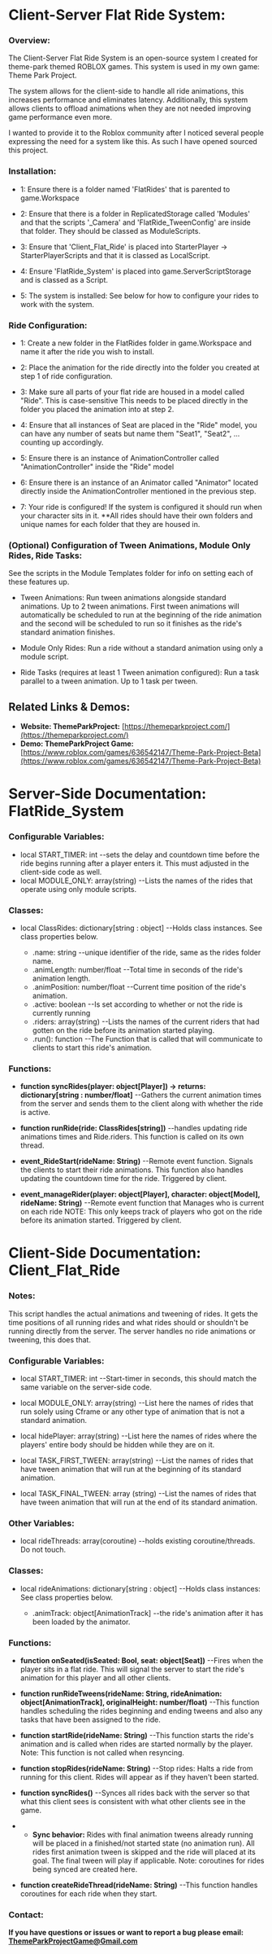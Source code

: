 # Client-Server Flat Ride System:
### Overview:
The Client-Server Flat Ride System is an open-source system I created for theme-park themed ROBLOX games.
This system is used in my own game: Theme Park Project. 

The system allows for the client-side to handle all ride animations, this increases performance and eliminates latency. Additionally, this system allows clients to offload animations when they are not needed improving game performance even more.

I wanted to provide it to the Roblox community after I noticed several people expressing the need for a system like this. 
As such I have opened sourced this project.

### Installation:
+ 1: Ensure there is a folder named 'FlatRides' that is parented to game.Workspace
+ 2: Ensure that there is a folder in ReplicatedStorage called 'Modules' and that the scripts '_Camera' and 'FlatRide_TweenConfig' are inside that folder. They should be classed as ModuleScripts.
+ 3: Ensure that 'Client_Flat_Ride' is placed into StarterPlayer -> StarterPlayerScripts and that it is classed as LocalScript.
+ 4: Ensure 'FlatRide_System' is placed into game.ServerScriptStorage and is classed as a Script.

+ 5: The system is installed: See below for how to configure your rides to work with the system.

### Ride Configuration:
+ 1: Create a new folder in the FlatRides folder in game.Workspace and name it after the ride you wish to install.
+ 2: Place the animation for the ride directly into the folder you created at step 1 of ride configuration.
+ 3: Make sure all parts of your flat ride are housed in a model called "Ride". This is case-sensitive This needs to be placed directly in the folder you placed the animation into at step 2.
+ 4: Ensure that all instances of Seat are placed in the "Ride" model, you can have any number of seats but name them "Seat1", "Seat2", ... counting up accordingly.
+ 5: Ensure there is an instance of AnimationController called "AnimationController" inside the "Ride" model
+ 6: Ensure there is an instance of an Animator called "Animator" located directly inside the AnimationController mentioned in the previous step.

+ 7: Your ride is configured! If the system is configured it should run when your character sits in it.
**All rides should have their own folders and unique names for each folder that they are housed in.

### (Optional) Configuration of Tween Animations, Module Only Rides, Ride Tasks:
See the scripts in the Module Templates folder for info on setting each of these features up.
+ Tween Animations: Run tween animations alongside standard animations. Up to 2 tween animations. First tween animations will automatically be scheduled to run at the beginning of the ride animation and the second will be scheduled to run so it finishes as the ride's standard animation finishes.

+ Module Only Rides: Run a ride without a standard animation using only a module script.

+ Ride Tasks (requires at least 1 Tween animation configured): Run a task parallel to a tween animation. Up to 1 task per tween.

## Related Links & Demos:
+ **Website: ThemeParkProject:** [https://themeparkproject.com/](https://themeparkproject.com/)
+ **Demo: ThemeParkProject Game:** [https://www.roblox.com/games/636542147/Theme-Park-Project-Beta](https://www.roblox.com/games/636542147/Theme-Park-Project-Beta)


# Server-Side Documentation: FlatRide_System
### Configurable Variables:
+ local START_TIMER: int  --sets the delay and countdown time before the ride begins running after a player enters it. This must adjusted in the client-side code as well.
+ local MODULE_ONLY: array(string) --Lists the names of the rides that operate using only module scripts.

### Classes:
+ local ClassRides: dictionary[string : object] --Holds class instances. See class properties below.
  
  + .name: string --unique identifier of the ride, same as the rides folder name.
  + .animLength: number/float --Total time in seconds of the ride's animation length.
  + .animPosition: number/float --Current time position of the ride's animation.
  + .active: boolean --Is set according to whether or not the ride is currently running
  + .riders: array(string) --Lists the names of the current riders that had gotten on the ride before its animation started playing.
  + .run(): function --The Function that is called that will communicate to clients to start this ride's animation.

### Functions:
+ **function syncRides(player: object[Player]) -> returns: dictionary[string : number/float]** --Gathers the current animation times from the server and sends them to the client along with whether the ride is active.
  
  
+ **function runRide(ride: ClassRides[string])** --handles updating ride animations times and Ride.riders. This function is called on its own thread.
  
+ **event_RideStart(rideName: String)** --Remote event function. Signals the clients to start their ride animations. This function also handles updating the countdown time for the ride. Triggered by client.
  
+ **event_manageRider(player: object[Player], character: object[Model], rideName: String)** --Remote event function that Manages who is current on each ride NOTE: This only keeps track of players who got on the ride before its animation started. Triggered by client.

# Client-Side Documentation: Client_Flat_Ride
### Notes:
This script handles the actual animations and tweening of rides. 
It gets the time positions of all running rides and what rides should or shouldn't be running 
directly from the server. The server handles no ride animations or tweening, this does that.

### Configurable Variables:
+ local START_TIMER: int --Start-timer in seconds, this should match the same variable on the server-side code.
  
+ local MODULE_ONLY: array(string) --List here the names of rides that run solely using Cframe or any other type of animation that is not a standard animation.
  
+ local hidePlayer: array(string) --List here the names of rides where the players' entire body should be hidden while they are on it.
  
+ local TASK_FIRST_TWEEN: array(string) --List the names of rides that have tween animation that will run at the beginning of its standard animation.
  
+ local TASK_FINAL_TWEEN: array (string) --List the names of rides that have tween animation that will run at the end of its standard animation.

### Other Variables:
+ local rideThreads: array(coroutine) --holds existing coroutine/threads. Do not touch.

### Classes:
+ local rideAnimations: dictionary[string : object] --Holds class instances: See class properties below.
  
  + .animTrack: object[AnimationTrack] --the ride's animation after it has been loaded by the animator.

### Functions:
+ **function onSeated(isSeated: Bool, seat: object[Seat])** --Fires when the player sits in a flat ride. This will signal the server to start the ride's animation for this player and all other clients.
  
+ **function runRideTweens(rideName: String, rideAnimation: object[AnimationTrack], originalHeight: number/float)** --This function handles scheduling the rides beginning and ending tweens and also any tasks that have been assigned to the ride.
  
+ **function startRide(rideName: String)** --This function starts the ride's animation and is called when rides are started normally by the player. Note: This function is not called when resyncing.
  
+ **function stopRides(rideName: String)** --Stop rides: Halts a ride from running for this client. Rides will appear as if they haven't been started.

+  **function syncRides()** --Synces all rides back with the server so that what this client sees is consistent with what other clients see in the game.
  + + **Sync behavior:** Rides with final animation tweens already running will be placed in a finished/not started state (no animation run). All rides first animation tween is skipped and the ride will placed at its goal. The final tween will play if applicable. Note: coroutines for rides being synced are created here.

+  **function createRideThread(rideName: String)** --This function handles coroutines for each ride when they start.

### Contact:
**If you have questions or issues or want to report a bug please email: ThemeParkProjectGame@Gmail.com**
